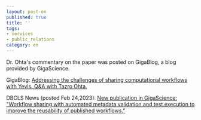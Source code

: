 ```yaml
---
layout: post-en
published: true
title: ''
tags:
- services
- public_relations
category: en
---
```


Dr. Ohta's commentary on the paper was posted on GigaBlog, a blog provided by GigaScience.

GigaBlog: [Addressing the challenges of sharing computational workflows with Yevis. Q&A with Tazro Ohta.](http://gigasciencejournal.com/blog/yevis-qa-with-tazro-ohta/)

DBCLS News (posted Feb 24,2023): [New publication in GigaScience: "Workflow sharing with automated metadata validation and test execution to improve the reusability of published workflows."](https://dbcls.rois.ac.jp/en/2023/02/24/post1.html)

